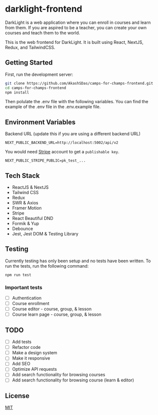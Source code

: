 # darklight-frontend

DarkLight is a web application where you can enroll in courses and learn from them. If you are aspired to be a teacher, you can create your own courses and teach them to the world.

This is the web frontend for DarkLight. It is built using React, NextJS, Redux, and TailwindCSS.

## Getting Started

First, run the development server:

```bash
git clone https://github.com/AkashSDas/camps-for-champs-frontend.git
cd camps-for-champs-frontend
npm install
```

Then polulate the .env file with the following variables. You can find the example of the .env file in the .env.example file.

## Environment Variables

Backend URL (update this if you are using a different backend URL)

```.env
NEXT_PUBLIC_BACKEND_URL=http://localhost:5002/api/v2
```

You would need [Stripe](https://stripe.com/en-in) account to get a `publishable key`.

```.env
NEXT_PUBLIC_STRIPE_PUBLIC=pk_test_...
```

## Tech Stack

- ReactJS & NextJS
- Tailwind CSS
- Redux
- SWR & Axios
- Framer Motion
- Stripe
- React Beautiful DND
- Formik & Yup
- Debounce
- Jest, Jest DOM & Testing Library

## Testing

Currently testing has only been setup and no tests have been written. To run the tests, run the following command:

```bash
npm run test
```

### Important tests

- [ ] Authentication
- [ ] Course enrollment
- [ ] Course editor - course, group, & lesson
- [ ] Course learn page - course, group, & lesson

## TODO

- [ ] Add tests
- [ ] Refactor code
- [ ] Make a design system
- [ ] Make it responsive
- [ ] Add SEO
- [ ] Optimize API requests
- [ ] Add search functionality for browsing courses
- [ ] Add search functionality for browsing course (learn & editor)

## License

[MIT](./LICENSE)

